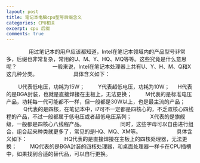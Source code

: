 ```yaml
---
layout: post
title: 笔记本电脑cpu型号后缀含义
categories: CPU相关
excerpt: cpu 后缀
comments: true
---
```



　　
　　用过笔记本的用户应该都知道，Intel在笔记本领域内的产品型号非常多，后缀也非常复杂，常用的U、M、Y、HQ、MQ等等。这些究竟是什么意思呢？
　　
　　
　　一般来说，Intel在笔记本处理器上共有U、Y、H、M、Q和X这几种分类。
　　
　　
　　具体含义如下：
　　

　         　U代表低电压，功耗为15W；
　         　Y代表超低电压，功耗为10W；
　           H代表的是BGA封装，也就是直接焊接在主板上，无法更换；
　　         M代表的是标准电压产品，功耗每一代可能都不一样，但一般都是30W以上，也是最主流的产品；
　　       　Q代表的是四核，在笔记本中，i7可不一定都是四核心的，不乏双核心四线程的产品，不过一般都属于低电压或者超低电压系列；
　　       　X代表的是旗舰级，一般都是四核心八线程产品。
　　
　　
　　同时，这些字母可以自由进行组合，组合起来种类就更多了，常见的是HQ、MQ、XM等。
　　
　　
　　具体含义如下：
　　
　　
　　        HQ代表的是直接焊接在主板上的四核处理器，无法更换；
　　        MQ代表的是BGA封装的四核处理器，和桌面处理器一样卡在CPU插槽中，如果找到合适的替代品，可以自行更换。
